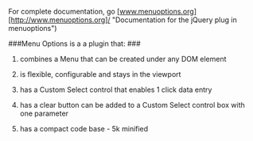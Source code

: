 
For complete documentation, go [www.menuoptions.org][http://www.menuoptions.org]/ "Documentation for the jQuery plug in menuoptions")

###Menu Options is a a plugin that: ###

1. combines a Menu that can be created under any DOM element

2. is flexible, configurable and stays in the viewport

2. has a Custom Select control that enables 1 click data entry

3. has a clear button can be added to a Custom Select control box with one parameter

4. has a compact code base - 5k minified
